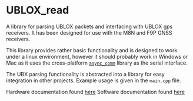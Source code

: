 # UBLOX_read

A library for parsing UBLOX packets and interfacing with UBLOX gps receivers. It has been designed for use with the M8N and F9P GNSS receivers.

This library provides rather basic functionality and is designed to work under a linux environment, however it should probably work in Windows or Mac as it uses the cross-platform [`async_comm`](https://github.com/dpkoch/async_comm) library as the serial interface.

The UBX parsing functionality is abstracted into a library for easy integration in other projects.  Example usage is given in the `main.cpp` file.

Hardware documentation found [here](https://magiccvs.byu.edu/wiki/#!hw_guides/ublox_f9p.md)
Software documentation found [here](https://magiccvs.byu.edu/wiki/#!sw_guides/ublox_read.md)
